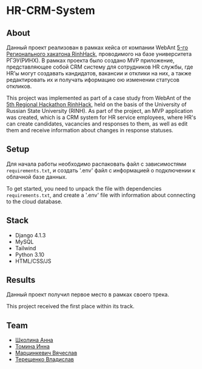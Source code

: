 # HR-CRM-System
## About

Данный проект реализован в рамках кейса от компании WebAnt [5-го Регионального хакатона RinhHack][1], проводимого на 
базе университета РГЭУ(РИНХ). В рамках проекта было создано MVP приложение, представляющее собой CRM систему для 
сотрудников HR службы, где HR'ы могут создавать кандидатов, вакансии и отклики на них, а также редактировать их и 
получать иформацию ою изменении статусов откликов.

[1]: https://hackathon.rsue.ru "Title"

This project was implemented as part of a case study from WebAnt of the [5th Regional Hackathon RinhHack][1], held on
the basis of the University of Russian State University (RINH). As part of the project, an MVP application was created, 
which is a CRM system for HR service employees, where HR's can create candidates, vacancies and responses to them, as 
well as edit them and receive information about changes in response statuses.

## Setup
Для начала работы необходимо распаковать файл с зависимостями `requirements.txt`, и создать '.env' файл с информацией о 
подключении к облачной базе данных.

To get started, you need to unpack the file with dependencies `requirements.txt`, and create a '.env' file with 
information about connecting to the cloud database.

## Stack
* Django 4.1.3
* MySQL
* Tailwind
* Python 3.10
* HTML/CSS/JS

## Results
Данный проект получил первое место в рамках своего трека.

This project received the first place within its track.

## Team
* [Школина Анна][2]
* [Томина Инна][3]
* [Марцинкевич Вячеслав][4]
* [Терещенко Владислав][5]

[2]: https://github.com/Annawhq
[3]: https://github.com/Innula2
[4]: https://github.com/slavamarcin
[5]: https://github.com/Vl-Tershch
